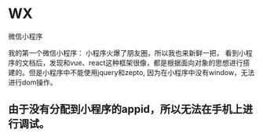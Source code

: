 # WX
微信小程序

我的第一个微信小程序：
  小程序火爆了朋友圈，所以我也来新鲜一把， 看到小程序的文档后，发现和vue、react这种框架很像，都是根据面向对象的思想进行搭建的。但是小程序中不能使用jquery和zepto,
  因为在小程序中没有window，无法进行dom操作。
  
## 由于没有分配到小程序的appid，所以无法在手机上进行调试。
  
